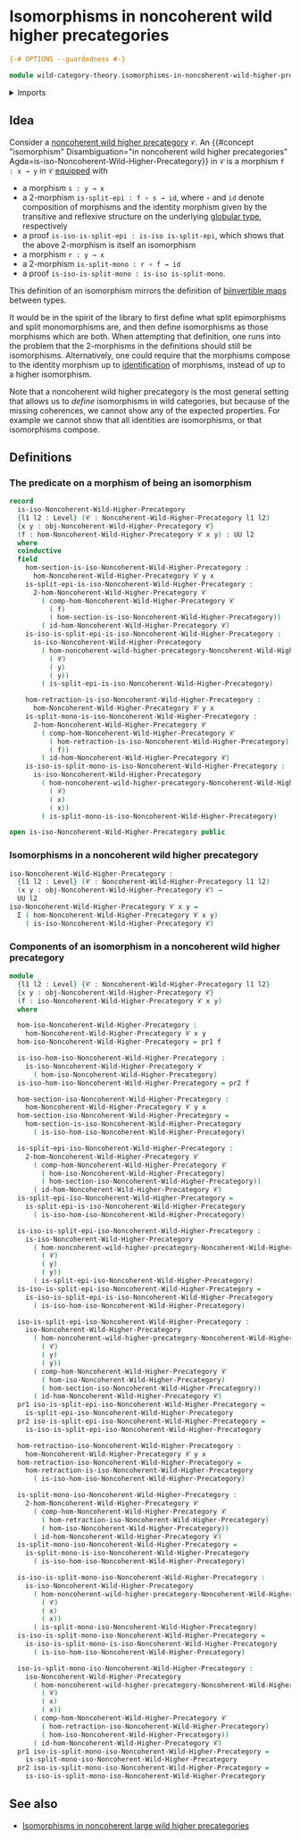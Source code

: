 # Isomorphisms in noncoherent wild higher precategories

```agda
{-# OPTIONS --guardedness #-}

module wild-category-theory.isomorphisms-in-noncoherent-wild-higher-precategories where
```

<details><summary>Imports</summary>

```agda
open import foundation.dependent-pair-types
open import foundation.universe-levels

open import wild-category-theory.noncoherent-wild-higher-precategories
```

</details>

## Idea

Consider a
[noncoherent wild higher precategory](wild-category-theory.noncoherent-wild-higher-precategories.md)
`𝒞`. An
{{#concept "isomorphism" Disambiguation="in noncoherent wild higher precategories" Agda=is-iso-Noncoherent-Wild-Higher-Precategory}}
in `𝒞` is a morphism `f : x → y` in `𝒞` [equipped](foundation.structure.md) with

- a morphism `s : y → x`
- a $2$-morphism `is-split-epi : f ∘ s → id`, where `∘` and `id` denote
  composition of morphisms and the identity morphism given by the transitive and
  reflexive structure on the underlying
  [globular type](structured-types.globular-types.md), respectively
- a proof `is-iso-is-split-epi : is-iso is-split-epi`, which shows that the
  above $2$-morphism is itself an isomorphism
- a morphism `r : y → x`
- a $2$-morphism `is-split-mono : r ∘ f → id`
- a proof `is-iso-is-split-mono : is-iso is-split-mono`.

This definition of an isomorphism mirrors the definition of
[biinvertible maps](foundation-core.equivalences.md) between types.

It would be in the spirit of the library to first define what split epimorphisms
and split monomorphisms are, and then define isomorphisms as those morphisms
which are both. When attempting that definition, one runs into the problem that
the $2$-morphisms in the definitions should still be isomorphisms.
Alternatively, one could require that the morphisms compose to the identity
morphism up to [identification](foundation-core.identity-types.md) of morphisms,
instead of up to a higher isomorphism.

Note that a noncoherent wild higher precategory is the most general setting that
allows us to _define_ isomorphisms in wild categories, but because of the
missing coherences, we cannot show any of the expected properties. For example
we cannot show that all identities are isomorphisms, or that isomorphisms
compose.

## Definitions

### The predicate on a morphism of being an isomorphism

```agda
record
  is-iso-Noncoherent-Wild-Higher-Precategory
  {l1 l2 : Level} (𝒞 : Noncoherent-Wild-Higher-Precategory l1 l2)
  {x y : obj-Noncoherent-Wild-Higher-Precategory 𝒞}
  (f : hom-Noncoherent-Wild-Higher-Precategory 𝒞 x y) : UU l2
  where
  coinductive
  field
    hom-section-is-iso-Noncoherent-Wild-Higher-Precategory :
      hom-Noncoherent-Wild-Higher-Precategory 𝒞 y x
    is-split-epi-is-iso-Noncoherent-Wild-Higher-Precategory :
      2-hom-Noncoherent-Wild-Higher-Precategory 𝒞
        ( comp-hom-Noncoherent-Wild-Higher-Precategory 𝒞
          ( f)
          ( hom-section-is-iso-Noncoherent-Wild-Higher-Precategory))
        ( id-hom-Noncoherent-Wild-Higher-Precategory 𝒞)
    is-iso-is-split-epi-is-iso-Noncoherent-Wild-Higher-Precategory :
      is-iso-Noncoherent-Wild-Higher-Precategory
        ( hom-noncoherent-wild-higher-precategory-Noncoherent-Wild-Higher-Precategory
          ( 𝒞)
          ( y)
          ( y))
        ( is-split-epi-is-iso-Noncoherent-Wild-Higher-Precategory)

    hom-retraction-is-iso-Noncoherent-Wild-Higher-Precategory :
      hom-Noncoherent-Wild-Higher-Precategory 𝒞 y x
    is-split-mono-is-iso-Noncoherent-Wild-Higher-Precategory :
      2-hom-Noncoherent-Wild-Higher-Precategory 𝒞
        ( comp-hom-Noncoherent-Wild-Higher-Precategory 𝒞
          ( hom-retraction-is-iso-Noncoherent-Wild-Higher-Precategory)
          ( f))
        ( id-hom-Noncoherent-Wild-Higher-Precategory 𝒞)
    is-iso-is-split-mono-is-iso-Noncoherent-Wild-Higher-Precategory :
      is-iso-Noncoherent-Wild-Higher-Precategory
        ( hom-noncoherent-wild-higher-precategory-Noncoherent-Wild-Higher-Precategory
          ( 𝒞)
          ( x)
          ( x))
        ( is-split-mono-is-iso-Noncoherent-Wild-Higher-Precategory)

open is-iso-Noncoherent-Wild-Higher-Precategory public
```

### Isomorphisms in a noncoherent wild higher precategory

```agda
iso-Noncoherent-Wild-Higher-Precategory :
  {l1 l2 : Level} (𝒞 : Noncoherent-Wild-Higher-Precategory l1 l2)
  (x y : obj-Noncoherent-Wild-Higher-Precategory 𝒞) →
  UU l2
iso-Noncoherent-Wild-Higher-Precategory 𝒞 x y =
  Σ ( hom-Noncoherent-Wild-Higher-Precategory 𝒞 x y)
    ( is-iso-Noncoherent-Wild-Higher-Precategory 𝒞)
```

### Components of an isomorphism in a noncoherent wild higher precategory

```agda
module _
  {l1 l2 : Level} {𝒞 : Noncoherent-Wild-Higher-Precategory l1 l2}
  {x y : obj-Noncoherent-Wild-Higher-Precategory 𝒞}
  (f : iso-Noncoherent-Wild-Higher-Precategory 𝒞 x y)
  where

  hom-iso-Noncoherent-Wild-Higher-Precategory :
    hom-Noncoherent-Wild-Higher-Precategory 𝒞 x y
  hom-iso-Noncoherent-Wild-Higher-Precategory = pr1 f

  is-iso-hom-iso-Noncoherent-Wild-Higher-Precategory :
    is-iso-Noncoherent-Wild-Higher-Precategory 𝒞
      ( hom-iso-Noncoherent-Wild-Higher-Precategory)
  is-iso-hom-iso-Noncoherent-Wild-Higher-Precategory = pr2 f

  hom-section-iso-Noncoherent-Wild-Higher-Precategory :
    hom-Noncoherent-Wild-Higher-Precategory 𝒞 y x
  hom-section-iso-Noncoherent-Wild-Higher-Precategory =
    hom-section-is-iso-Noncoherent-Wild-Higher-Precategory
      ( is-iso-hom-iso-Noncoherent-Wild-Higher-Precategory)

  is-split-epi-iso-Noncoherent-Wild-Higher-Precategory :
    2-hom-Noncoherent-Wild-Higher-Precategory 𝒞
      ( comp-hom-Noncoherent-Wild-Higher-Precategory 𝒞
        ( hom-iso-Noncoherent-Wild-Higher-Precategory)
        ( hom-section-iso-Noncoherent-Wild-Higher-Precategory))
      ( id-hom-Noncoherent-Wild-Higher-Precategory 𝒞)
  is-split-epi-iso-Noncoherent-Wild-Higher-Precategory =
    is-split-epi-is-iso-Noncoherent-Wild-Higher-Precategory
      ( is-iso-hom-iso-Noncoherent-Wild-Higher-Precategory)

  is-iso-is-split-epi-iso-Noncoherent-Wild-Higher-Precategory :
    is-iso-Noncoherent-Wild-Higher-Precategory
      ( hom-noncoherent-wild-higher-precategory-Noncoherent-Wild-Higher-Precategory
        ( 𝒞)
        ( y)
        ( y))
      ( is-split-epi-iso-Noncoherent-Wild-Higher-Precategory)
  is-iso-is-split-epi-iso-Noncoherent-Wild-Higher-Precategory =
    is-iso-is-split-epi-is-iso-Noncoherent-Wild-Higher-Precategory
      ( is-iso-hom-iso-Noncoherent-Wild-Higher-Precategory)

  iso-is-split-epi-iso-Noncoherent-Wild-Higher-Precategory :
    iso-Noncoherent-Wild-Higher-Precategory
      ( hom-noncoherent-wild-higher-precategory-Noncoherent-Wild-Higher-Precategory
        ( 𝒞)
        ( y)
        ( y))
      ( comp-hom-Noncoherent-Wild-Higher-Precategory 𝒞
        ( hom-iso-Noncoherent-Wild-Higher-Precategory)
        ( hom-section-iso-Noncoherent-Wild-Higher-Precategory))
      ( id-hom-Noncoherent-Wild-Higher-Precategory 𝒞)
  pr1 iso-is-split-epi-iso-Noncoherent-Wild-Higher-Precategory =
    is-split-epi-iso-Noncoherent-Wild-Higher-Precategory
  pr2 iso-is-split-epi-iso-Noncoherent-Wild-Higher-Precategory =
    is-iso-is-split-epi-iso-Noncoherent-Wild-Higher-Precategory

  hom-retraction-iso-Noncoherent-Wild-Higher-Precategory :
    hom-Noncoherent-Wild-Higher-Precategory 𝒞 y x
  hom-retraction-iso-Noncoherent-Wild-Higher-Precategory =
    hom-retraction-is-iso-Noncoherent-Wild-Higher-Precategory
      ( is-iso-hom-iso-Noncoherent-Wild-Higher-Precategory)

  is-split-mono-iso-Noncoherent-Wild-Higher-Precategory :
    2-hom-Noncoherent-Wild-Higher-Precategory 𝒞
      ( comp-hom-Noncoherent-Wild-Higher-Precategory 𝒞
        ( hom-retraction-iso-Noncoherent-Wild-Higher-Precategory)
        ( hom-iso-Noncoherent-Wild-Higher-Precategory))
      ( id-hom-Noncoherent-Wild-Higher-Precategory 𝒞)
  is-split-mono-iso-Noncoherent-Wild-Higher-Precategory =
    is-split-mono-is-iso-Noncoherent-Wild-Higher-Precategory
      ( is-iso-hom-iso-Noncoherent-Wild-Higher-Precategory)

  is-iso-is-split-mono-iso-Noncoherent-Wild-Higher-Precategory :
    is-iso-Noncoherent-Wild-Higher-Precategory
      ( hom-noncoherent-wild-higher-precategory-Noncoherent-Wild-Higher-Precategory
        ( 𝒞)
        ( x)
        ( x))
      ( is-split-mono-iso-Noncoherent-Wild-Higher-Precategory)
  is-iso-is-split-mono-iso-Noncoherent-Wild-Higher-Precategory =
    is-iso-is-split-mono-is-iso-Noncoherent-Wild-Higher-Precategory
      ( is-iso-hom-iso-Noncoherent-Wild-Higher-Precategory)

  iso-is-split-mono-iso-Noncoherent-Wild-Higher-Precategory :
    iso-Noncoherent-Wild-Higher-Precategory
      ( hom-noncoherent-wild-higher-precategory-Noncoherent-Wild-Higher-Precategory
        ( 𝒞)
        ( x)
        ( x))
      ( comp-hom-Noncoherent-Wild-Higher-Precategory 𝒞
        ( hom-retraction-iso-Noncoherent-Wild-Higher-Precategory)
        ( hom-iso-Noncoherent-Wild-Higher-Precategory))
      ( id-hom-Noncoherent-Wild-Higher-Precategory 𝒞)
  pr1 iso-is-split-mono-iso-Noncoherent-Wild-Higher-Precategory =
    is-split-mono-iso-Noncoherent-Wild-Higher-Precategory
  pr2 iso-is-split-mono-iso-Noncoherent-Wild-Higher-Precategory =
    is-iso-is-split-mono-iso-Noncoherent-Wild-Higher-Precategory
```

## See also

- [Isomorphisms in noncoherent large wild higher precategories](wild-category-theory.isomorphisms-in-noncoherent-large-wild-higher-precategories.md)
